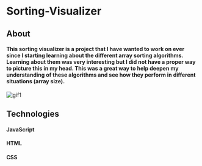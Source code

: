 # Sorting-Visualizer

## About

#### This sorting visualizer is a project that I have wanted to work on ever since I starting learning about the different array sorting algorithms. Learning about them was very interesting but I did not have a proper way to picture this in my head. This was a great way to help deepen my understanding of these algorithms and see how they perform in different situations (array size).



![gif1](https://user-images.githubusercontent.com/56093708/130176658-9b0fc8f3-fbc4-419c-aa75-12125145ec0f.png)


## Technologies

#### JavaScript
#### HTML 
#### CSS


